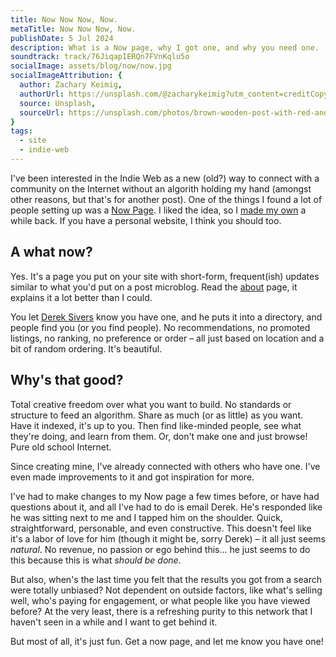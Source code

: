 ```yaml
---
title: Now Now Now, Now.
metaTitle: Now Now Now, Now.
publishDate: 5 Jul 2024
description: What is a Now page, why I got one, and why you need one.
soundtrack: track/76JiqapIERQn7FVnKqlu5o
socialImage: assets/blog/now/now.jpg
socialImageAttribution: {
  author: Zachary Keimig,
  authorUrl: https://unsplash.com/@zacharykeimig?utm_content=creditCopyText&utm_medium=referral&utm_source=unsplash,
  source: Unsplash,
  sourceUrl: https://unsplash.com/photos/brown-wooden-post-with-red-and-white-number-8-print-5r1bhGWQIHo?utm_content=creditCopyText&utm_medium=referral&utm_source=unsplash,    
}
tags:
  - site
  - indie-web
---
```


I've been interested in the Indie Web as a new (old?) way to connect with a community on the Internet without an algorith holding my hand (amongst other reasons, but that's for another post). One of the things I found a lot of people setting up was a [Now Page](https://nownownow.com/). I liked the idea, so I [made my own](https://miko.ademagic.com/now) a while back. If you have a personal website, I think you should too.

## A what now?

Yes. It's a page you put on your site with short-form, frequent(ish) updates similar to what you'd put on a post microblog. Read the [about](https://nownownow.com/about) page, it explains it a lot better than I could.

You let [Derek Sivers](https://sive.rs) know you have one, and he puts it into a directory, and people find you (or you find people). No recommendations, no promoted listings, no ranking, no preference or order – all just based on location and a bit of random ordering. It's beautiful.

## Why's that good?

Total creative freedom over what you want to build. No standards or structure to feed an algorithm. Share as much (or as little) as you want. Have it indexed, it's up to you. Then find like-minded people, see what they're doing, and learn from them. Or, don't make one and just browse! Pure old school Internet.

Since creating mine, I've already connected with others who have one. I've even made improvements to it and got inspiration for more.

I've had to make changes to my Now page a few times before, or have had questions about it, and all I've had to do is email Derek. He's responded like he was sitting next to me and I tapped him on the shoulder. Quick, straightforward, personable, and even constructive. This doesn't feel like it's a labor of love for him (though it might be, sorry Derek) – it all just seems _natural_. No revenue, no passion or ego behind this... he just seems to do this because this is what _should be done_. 

But also, when's the last time you felt that the results you got from a search were totally unbiased? Not dependent on outside factors, like what's selling well, who's paying for engagement, or what people like you have viewed before? At the very least, there is a refreshing purity to this network that I haven't seen in a while and I want to get behind it.

But most of all, it's just fun. Get a now page, and let me know you have one!